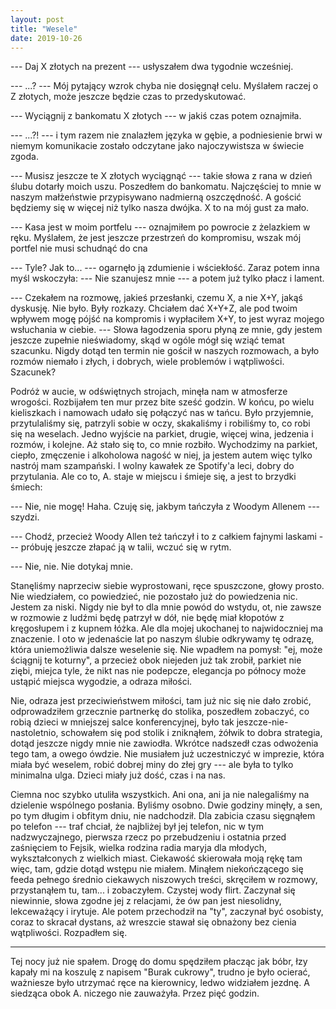 ```yaml
---
layout: post
title: "Wesele"
date: 2019-10-26
---
```


--- Daj X złotych na prezent --- usłyszałem dwa tygodnie wcześniej.

--- ...? --- Mój pytający wzrok chyba nie dosięgnął celu.  Myślałem raczej o Z złotych, może jeszcze będzie czas to przedyskutować.

--- Wyciągnij z bankomatu X złotych --- w jakiś czas potem oznajmiła.

--- ...?! --- i tym razem nie znalazłem języka w gębie, a podniesienie brwi w niemym komunikacie zostało odczytane jako najoczywistsza w świecie zgoda.

--- Musisz jeszcze te X złotych wyciągnąć --- takie słowa z rana w dzień ślubu dotarły moich uszu.  Poszedłem do bankomatu.  Najczęściej to mnie w naszym małżeństwie przypisywano nadmierną oszczędność.  A gościć będziemy się w więcej niż tylko nasza dwójka.  X to na mój gust za mało.

--- Kasa jest w moim portfelu --- oznajmiłem po powrocie z żelazkiem w ręku.  Myślałem, że jest jeszcze przestrzeń do kompromisu, wszak mój portfel nie musi schudnąć do cna

--- Tyle?  Jak to... --- ogarnęło ją zdumienie i wściekłość.  Zaraz potem inna myśl wskoczyła: --- Nie szanujesz mnie --- a potem już tylko płacz i lament.

--- Czekałem na rozmowę, jakieś przesłanki, czemu X, a nie X+Y, jakąś dyskusję.  Nie było.  Były rozkazy.  Chciałem dać X+Y+Z, ale pod twoim wpływem mogę pójść na kompromis i wypłaciłem X+Y, to jest wyraz mojego wsłuchania w ciebie.  --- Słowa łagodzenia sporu płyną ze mnie, gdy jestem jeszcze zupełnie nieświadomy, skąd w ogóle mógł się wziąć temat szacunku. Nigdy dotąd ten termin nie gościł w naszych rozmowach, a było rozmów niemało i złych, i dobrych, wiele problemów i wątpliwości. Szacunek?

Podróż w aucie, w odświętnych strojach, minęła nam w atmosferze wrogości.  Rozbijałem ten mur przez bite sześć godzin.  W końcu, po wielu kieliszkach i namowach udało się połączyć nas w tańcu.  Było przyjemnie, przytulaliśmy się, patrzyli sobie w oczy, skakaliśmy i robiliśmy to, co robi się na weselach.  Jedno wyjście na parkiet, drugie, więcej wina, jedzenia i rozmów, i kolejne.  Aż stało się to, co mnie rozbiło. Wychodzimy na parkiet, ciepło, zmęczenie i alkoholowa nagość w niej, ja jestem autem więc tylko nastrój mam szampański.  I wolny kawałek ze Spotify'a leci, dobry do przytulania.  Ale co to, A. staje w miejscu i śmieje się, a jest to brzydki śmiech:

--- Nie, nie mogę! Haha.  Czuję się, jakbym tańczyła z Woodym Allenem --- szydzi.

--- Chodź, przecież Woody Allen też tańczył i to z całkiem fajnymi laskami --- próbuję jeszcze złapać ją w talii, wczuć się w rytm.

--- Nie, nie.  Nie dotykaj mnie.

Stanęliśmy naprzeciw siebie wyprostowani, ręce spuszczone, głowy prosto.  Nie wiedziałem, co powiedzieć, nie pozostało już do powiedzenia nic.  Jestem za niski.  Nigdy nie był to dla mnie powód do wstydu, ot, nie zawsze w rozmowie z ludźmi będę patrzył w dół, nie będę miał kłopotów z kręgosłupem i z kupnem łóżka.  Ale dla mojej ukochanej to najwidoczniej ma znaczenie.  I oto w jedenaście lat po naszym ślubie odkrywamy tę odrazę, która uniemożliwia dalsze weselenie się. Nie wpadłem na pomysł: "ej, może ściągnij te koturny", a przecież obok niejeden już tak zrobił, parkiet nie ziębi, miejca tyle, że nikt nas nie podepcze, elegancja po północy może ustąpić miejsca wygodzie, a odraza miłości.

Nie, odraza jest przeciwieństwem miłości, tam już nic się nie dało zrobić, odprowadziłem grzecznie partnerkę do stolika, poszedłem zobaczyć, co robią dzieci w mniejszej salce konferencyjnej, było tak jeszcze-nie-nastoletnio, schowałem się pod stolik i zniknąłem, żółwik to dobra strategia, dotąd jeszcze nigdy mnie nie zawiodła.  Wkrótce nadszedł czas odwożenia tego tam, a owego ówdzie.  Nie musiałem już uczestniczyć w imprezie, która miała być weselem, robić dobrej miny do złej gry --- ale była to tylko minimalna ulga.  Dzieci miały już dość, czas i na nas.

Ciemna noc szybko utuliła wszystkich.  Ani ona, ani ja nie nalegaliśmy na dzielenie wspólnego posłania.  Byliśmy osobno.  Dwie godziny minęły, a sen, po tym długim i obfitym dniu, nie nadchodził.  Dla zabicia czasu sięgnąłem po telefon --- traf chciał, że najbliżej był jej telefon, nic w tym nadzwyczajnego, pierwsza rzecz po przebudzeniu i ostatnia przed zaśnięciem to Fejsik, wielka rodzina radia maryja dla młodych, wykształconych z wielkich miast.  Ciekawość skierowała moją rękę tam więc, tam, gdzie dotąd wstępu nie miałem.  Minąłem niekończącego się feeda pełnego średnio ciekawych niszowych treści, skręciłem w rozmowy, przystanąłem tu, tam... i zobaczyłem.  Czystej wody flirt.  Zaczynał się niewinnie, słowa zgodne jej z relacjami, że ów pan jest niesolidny, lekceważący i irytuje.  Ale potem przechodził na "ty", zaczynał być osobisty, coraz to skracał dystans, aż wreszcie stawał się obnażony bez cienia wątpliwości.  Rozpadłem się.

* * *

Tej nocy już nie spałem.  Drogę do domu spędziłem płacząc jak bóbr, łzy kapały mi na koszulę z napisem "Burak cukrowy", trudno je było ocierać, ważniesze było utrzymać ręce na kierownicy, ledwo widziałem jezdnę.  A siedząca obok A. niczego nie zauważyła.  Przez pięć godzin.
